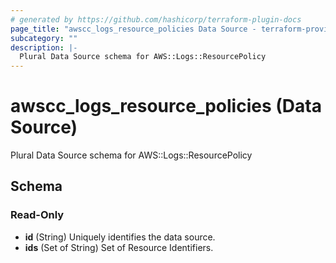 ```yaml
---
# generated by https://github.com/hashicorp/terraform-plugin-docs
page_title: "awscc_logs_resource_policies Data Source - terraform-provider-awscc"
subcategory: ""
description: |-
  Plural Data Source schema for AWS::Logs::ResourcePolicy
---
```


# awscc_logs_resource_policies (Data Source)

Plural Data Source schema for AWS::Logs::ResourcePolicy



<!-- schema generated by tfplugindocs -->
## Schema

### Read-Only

- **id** (String) Uniquely identifies the data source.
- **ids** (Set of String) Set of Resource Identifiers.


